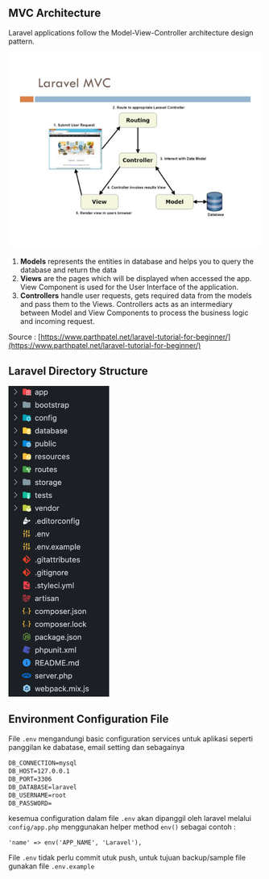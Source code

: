 ## MVC Architecture

Laravel applications follow the Model-View-Controller architecture design pattern.

![Laravel](img/Laravel-MVC.jpg)

1. **Models** represents the entities in database and helps you to query the database and return the data
2. **Views** are the pages which will be displayed when accessed the app. View Component is used for the User Interface of the application.
3. **Controllers** handle user requests, gets required data from the models and pass them to the Views. Controllers acts as an intermediary between Model and View Components to process the business logic and incoming request.

Source : [https://www.parthpatel.net/laravel-tutorial-for-beginner/](https://www.parthpatel.net/laravel-tutorial-for-beginner/)

## Laravel Directory Structure

<img src='../img/laravel-directory-structure.png' width='200px'>

## Environment Configuration File

File `.env` mengandungi basic configuration services untuk aplikasi seperti panggilan ke dabatase, email setting dan sebagainya

    DB_CONNECTION=mysql
    DB_HOST=127.0.0.1
    DB_PORT=3306
    DB_DATABASE=laravel
    DB_USERNAME=root
    DB_PASSWORD=

kesemua configuration dalam file `.env` akan dipanggil oleh laravel melalui `config/app.php` menggunakan helper method `env()` sebagai contoh : 

    'name' => env('APP_NAME', 'Laravel'),

File `.env` tidak perlu commit utuk push, untuk tujuan backup/sample file gunakan file `.env.example`


